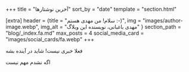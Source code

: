 +++
title = "آخرین نوشتار‌ها"
sort_by = "date"
template = "section.html"

[extra]
header = {title = "سلام! من مهدی هستم :-)", img = "images/author-image.webp", img_alt = "مهدی باغبانی، نویسنده این وبلاگ" }
section_path = "blog/_index.fa.md"
max_posts = 4
social_media_card = "images/social_cards/fa.webp"
+++

فعلا خبری نیست! شاید در آینده بشه


اگه نشدم مهم نیست

